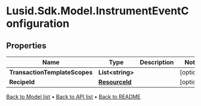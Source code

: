 # Lusid.Sdk.Model.InstrumentEventConfiguration

## Properties

Name | Type | Description | Notes
------------ | ------------- | ------------- | -------------
**TransactionTemplateScopes** | **List&lt;string&gt;** |  | [optional] 
**RecipeId** | [**ResourceId**](ResourceId.md) |  | [optional] 

[Back to Model list](../README.md#documentation-for-models) &#8226; [Back to API list](../README.md#documentation-for-api-endpoints) &#8226; [Back to README](../README.md)

